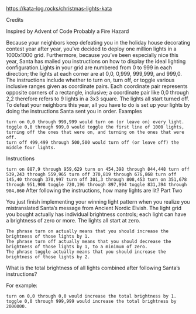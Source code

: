 https://kata-log.rocks/christmas-lights-kata

Credits

Inspired by Advent of Code
Probably a Fire Hazard

Because your neighbors keep defeating you in the holiday house decorating contest year after year, you’ve decided to deploy one million lights in a 1000x1000 grid. Furthermore, because you’ve been especially nice this year, Santa has mailed you instructions on how to display the ideal lighting configuration.Lights in your grid are numbered from 0 to 999 in each direction; the lights at each corner are at 0,0, 0,999, 999,999, and 999,0. The instructions include whether to turn on, turn off, or toggle various inclusive ranges given as coordinate pairs. Each coordinate pair represents opposite corners of a rectangle, inclusive; a coordinate pair like 0,0 through 2,2 therefore refers to 9 lights in a 3x3 square. The lights all start turned off. To defeat your neighbors this year, all you have to do is set up your lights by doing the instructions Santa sent you in order.
Examples

    turn on 0,0 through 999,999 would turn on (or leave on) every light.
    toggle 0,0 through 999,0 would toggle the first line of 1000 lights, turning off the ones that were on, and turning on the ones that were off.
    turn off 499,499 through 500,500 would turn off (or leave off) the middle four lights.

Instructions

``
    turn on 887,9 through 959,629
    turn on 454,398 through 844,448
    turn off 539,243 through 559,965
    turn off 370,819 through 676,868
    turn off 145,40 through 370,997
    turn off 301,3 through 808,453
    turn on 351,678 through 951,908
    toggle 720,196 through 897,994
    toggle 831,394 through 904,860
``
After following the instructions, how many lights are lit?
Part Two

You just finish implementing your winning light pattern when you realize you mistranslated Santa’s message from Ancient Nordic Elvish. The light grid you bought actually has individual brightness controls; each light can have a brightness of zero or more. The lights all start at zero.

    The phrase turn on actually means that you should increase the brightness of those lights by 1.
    The phrase turn off actually means that you should decrease the brightness of those lights by 1, to a minimum of zero.
    The phrase toggle actually means that you should increase the brightness of those lights by 2.

What is the total brightness of all lights combined after following Santa’s instructions?

For example:

    turn on 0,0 through 0,0 would increase the total brightness by 1.
    toggle 0,0 through 999,999 would increase the total brightness by 2000000.
